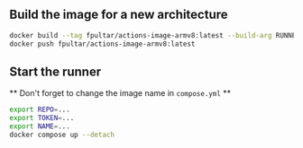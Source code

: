 ## Build the image for a new architecture

```bash
docker build --tag fpultar/actions-image-armv8:latest --build-arg RUNNER_VERSION=2.311.0 --build-arg ARCHITECTURE=arm64 .
docker push fpultar/actions-image-armv8:latest
```

## Start the runner

** Don't forget to change the image name in `compose.yml` **

```bash
export REPO=...
export TOKEN=...
export NAME=...
docker compose up --detach
```
